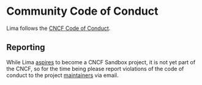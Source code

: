 # Community Code of Conduct

Lima follows the [CNCF Code of Conduct](https://github.com/cncf/foundation/blob/master/code-of-conduct.md).

## Reporting

While Lima [aspires](https://github.com/lima-vm/lima/issues/947) to become a CNCF Sandbox project, it is not yet part of the CNCF, so for the time being please report violations of the code of conduct to the project [maintainers](https://github.com/lima-vm/lima/blob/master/MAINTAINERS.md) via email.
